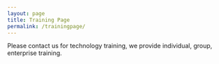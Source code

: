 ```yaml
---
layout: page
title: Training Page
permalink: /trainingpage/
---
```


Please contact us for technology training, we provide individual, group, enterprise training.